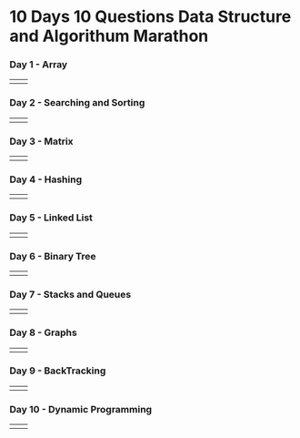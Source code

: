 # 10 Days 10 Questions Data Structure and Algorithum Marathon

### Day 1 - Array
|  |  |
|--|--|
|  |  |

### Day 2 - Searching and Sorting
|  |  |
|--|--|
|  |  |

### Day 3 - Matrix
|  |  |
|--|--|
|  |  |

### Day 4 - Hashing
|  |  |
|--|--|
|  |  |

### Day 5 - Linked List
|  |  |
|--|--|
|  |  |

### Day 6 - Binary Tree
|  |  |
|--|--|
|  |  |

### Day 7 - Stacks and Queues 
|  |  |
|--|--|
|  |  |

### Day 8 - Graphs
|  |  |
|--|--|
|  |  |

### Day 9 - BackTracking
|  |  |
|--|--|
|  |  |

### Day 10 - Dynamic Programming
|  |  |
|--|--|
|  |  |
